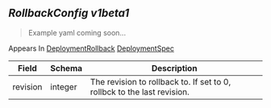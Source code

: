 ## *RollbackConfig v1beta1*

> Example yaml coming soon...





<aside class="notice">
Appears In  <a href="#deploymentrollback-v1beta1">DeploymentRollback</a>  <a href="#deploymentspec-v1beta1">DeploymentSpec</a> </aside>

Field        | Schema     | Description
------------ | ---------- | -----------
revision | integer | The revision to rollback to. If set to 0, rollbck to the last revision.

